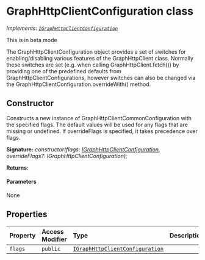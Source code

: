# GraphHttpClientConfiguration class

_Implements: [`IGraphHttpClientConfiguration`](../../sp-http/interface/igraphhttpclientconfiguration.md)_



This is in beta mode

The GraphHttpClientConfiguration object provides a set of switches for enabling/disabling various features of the GraphHttpClient class. Normally these switches are set (e.g. when calling GraphHttpClient.fetch()) by providing one of the predefined defaults from GraphHttpClientConfigurations, however switches can also be changed via the GraphHttpClientConfiguration.overrideWith() method.


## Constructor
Constructs a new instance of GraphHttpClientCommonConfiguration with the specified flags. The default values will be used for any flags that are missing or undefined. If overrideFlags is specified, it takes precedence over flags.

**Signature:** _constructor(flags: [IGraphHttpClientConfiguration](../../sp-http/interface/igraphhttpclientconfiguration.md), overrideFlags?: IGraphHttpClientConfiguration);_

**Returns**: 



#### Parameters
None


## Properties

| Property	   | Access Modifier | Type	| Description|
|:-------------|:----|:-------|:-----------|
|`flags`     | `public` | [`IGraphHttpClientConfiguration`](../../sp-http/interface/igraphhttpclientconfiguration.md) |  |







